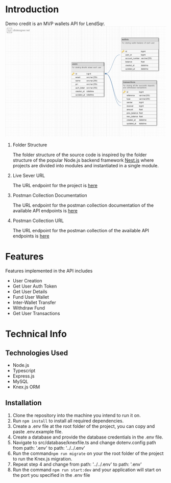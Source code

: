 # Introduction

Demo credit is an MVP wallets API for LendSqr.![ER Diagram for the Database](https://raw.githubusercontent.com/Horlerdipo/demo-credit/main/public/demo-credit.png)

1. Folder Structure

   The folder structure of the source code is inspired by the folder structure of the popular Node.js backend framework [Nest.js](https://nestjs.com/) where projects are divided into modules and instantiated in a single module.
2. Live Sever URL

   The URL endpoint for the project is [here](https://umar-lendsqr-be-test.up.railway.app/)
3. Postman Collection Documentation

   The URL endpoint for the postman collection documentation of the available API endpoints  is [here](https://documenter.getpostman.com/view/23247129/2s83ziN46q#auth-info-33ed4da3-5ad7-4d16-892f-a9740424a3a8)
4. Postman Collection URL

   The URL endpoint for the postman collection of the available API endpoints  is [here]( https://www.getpostman.com/collections/4e79d90d60c4d5b4f188)

# Features

Features implemented in the API includes

- User Creation
- Get User Auth Token
- Get User Details
- Fund User Wallet
- Inter-Wallet Transfer
- Withdraw Fund
- Get User Transactions

# Technical Info
## Technologies Used

- Node.js
- Typescript
- Express.js
- MySQL
- Knex.js ORM


## Installation

1. Clone the repository into the machine you intend to run it on.
2. Run `npm install` to install all required dependencies.
3. Create a .env file at the root folder of the project, you can copy and paste .env.example file.
4. Create a database and provide the database credentials in the .env file.
5. Navigate to src/database/knexfile.ts and change dotenv.config path from path: '.env' to path: '../../.env'
6. Run the command`npm run migrate` on your the root folder of the project to run the Knex.js migration.
7. Repeat step 4 and change from path: '../../.env' to  path: '.env'
8. Run the command `npm run start:dev` and your application will start on the port you specified in the .env file
